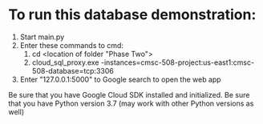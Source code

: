 # To run this database demonstration:
  1. Start main.py
  2. Enter these commands to cmd:
      1. cd <location of folder "Phase Two">
      2. cloud_sql_proxy.exe -instances=cmsc-508-project:us-east1:cmsc-508-database=tcp:3306
  3. Enter "127.0.0.1:5000" to Google search to open the web app
    
Be sure that you have Google Cloud SDK installed and initialized.
Be sure that you have Python version 3.7 (may work with other Python versions as well)
